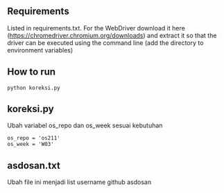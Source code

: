 ## Requirements

Listed in requirements.txt. For the WebDriver download it here (https://chromedriver.chromium.org/downloads) and extract it so that the driver can be executed using the command line (add the directory to environment variables)

## How to run

```
python koreksi.py
```

## koreksi.py

Ubah variabel os_repo dan os_week sesuai kebutuhan
```
os_repo = 'os211'
os_week = 'W03'
```

## asdosan.txt

Ubah file ini menjadi list username github asdosan
